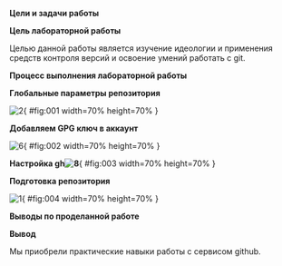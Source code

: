 ﻿**Цели и задачи работы**

**Цель лабораторной работы**

Целью данной работы является изучение идеологии и применения средств контроля версий и освоение умений работать с git.

**Процесс выполнения лабораторной работы**

**Глобальные параметры репозитория**

![](Aspose.Words.5e0b43b8-2d16-4c7b-9dcd-d6c88847912b.001.png "2"){ #fig:001 width=70% height=70% }

**Добавляем GPG ключ в аккаунт**

![](Aspose.Words.5e0b43b8-2d16-4c7b-9dcd-d6c88847912b.002.png "6"){ #fig:002 width=70% height=70% }

**Настройка gh![](Aspose.Words.5e0b43b8-2d16-4c7b-9dcd-d6c88847912b.003.png "8")**{ #fig:003 width=70% height=70% }

**Подготовка репозитория**

![](Aspose.Words.5e0b43b8-2d16-4c7b-9dcd-d6c88847912b.004.png "1"){ #fig:004 width=70% height=70% }

**Выводы по проделанной работе**

**Вывод**

Мы приобрели практические навыки работы с сервисом github.
